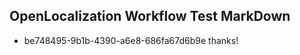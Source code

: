 ## OpenLocalization Workflow Test MarkDown
* be748495-9b1b-4390-a6e8-686fa67d6b9e thanks!

<!--HONumber=Jul16_HO2-->


